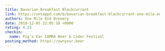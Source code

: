 ```yaml
---
title: Bavarian Breakfast Blackcurrant
link: https://untappd.com/b/bavarian-breakfast-blackcurrant-one-mile-end-brewery/2899226
authors: One Mile End Brewery
date: 2018-12-05 22:05:18 +0000
rating: 4.25
checkin:
  name: Pig's Ear CAMRA Beer & Cider Festival
posting_method: https://ownyour.beer
---
```

